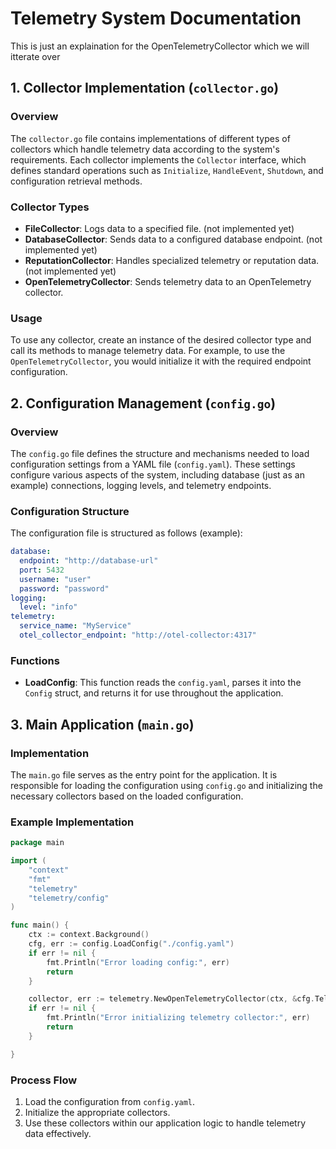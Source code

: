 # Telemetry System Documentation

This is just an explaination for the OpenTelemetryCollector which we will itterate over 


## 1. Collector Implementation (`collector.go`)

### Overview
The `collector.go` file contains implementations of different types of collectors which handle telemetry data according to the system's requirements. Each collector implements the `Collector` interface, which defines standard operations such as `Initialize`, `HandleEvent`, `Shutdown`, and configuration retrieval methods.

### Collector Types
- **FileCollector**: Logs data to a specified file. (not implemented yet)
- **DatabaseCollector**: Sends data to a configured database endpoint. (not implemented yet)
- **ReputationCollector**: Handles specialized telemetry or reputation data. (not implemented yet)
- **OpenTelemetryCollector**: Sends telemetry data to an OpenTelemetry collector.

### Usage
To use any collector, create an instance of the desired collector type and call its methods to manage telemetry data. For example, to use the `OpenTelemetryCollector`, you would initialize it with the required endpoint configuration.

## 2. Configuration Management (`config.go`)

### Overview
The `config.go` file defines the structure and mechanisms needed to load configuration settings from a YAML file (`config.yaml`). These settings configure various aspects of the system, including database (just as an example) connections, logging levels, and telemetry endpoints.

### Configuration Structure
The configuration file is structured as follows (example):

```yaml
database:
  endpoint: "http://database-url"
  port: 5432
  username: "user"
  password: "password"
logging:
  level: "info"
telemetry:
  service_name: "MyService"
  otel_collector_endpoint: "http://otel-collector:4317"
```


### Functions
- **LoadConfig**: This function reads the `config.yaml`, parses it into the `Config` struct, and returns it for use throughout the application.

## 3. Main Application (`main.go`)

### Implementation
The `main.go` file serves as the entry point for the application. It is responsible for loading the configuration using `config.go` and initializing the necessary collectors based on the loaded configuration.

### Example Implementation

```go
package main

import (
    "context"
    "fmt"
    "telemetry"
    "telemetry/config"
)

func main() {
    ctx := context.Background()
    cfg, err := config.LoadConfig("./config.yaml")
    if err != nil {
        fmt.Println("Error loading config:", err)
        return
    }

    collector, err := telemetry.NewOpenTelemetryCollector(ctx, &cfg.Telemetry)
    if err != nil {
        fmt.Println("Error initializing telemetry collector:", err)
        return
    }

}
```

### Process Flow
1. Load the configuration from `config.yaml`.
2. Initialize the appropriate collectors.
3. Use these collectors within our application logic to handle telemetry data effectively.
